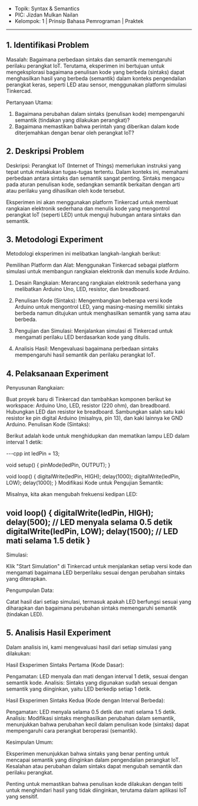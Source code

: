 - Topik: Syntax & Semantics
- PIC: Jizdan Mulkan Nailan
- Kelompok: 1 | Prinsip Bahasa Pemrograman | Praktek
---


## 1. Identifikasi Problem
Masalah: Bagaimana perbedaan sintaks dan semantik memengaruhi perilaku perangkat IoT. Terutama, eksperimen ini bertujuan untuk mengeksplorasi bagaimana penulisan kode yang berbeda (sintaks) dapat menghasilkan hasil yang berbeda (semantik) dalam konteks pengendalian perangkat keras, seperti LED atau sensor, menggunakan platform simulasi Tinkercad.

Pertanyaan Utama:
1. Bagaimana perubahan dalam sintaks (penulisan kode) mempengaruhi semantik (tindakan yang dilakukan perangkat)?
2. Bagaimana memastikan bahwa perintah yang diberikan dalam kode diterjemahkan dengan benar oleh perangkat IoT?

## 2. Deskripsi Problem
Deskripsi: Perangkat IoT (Internet of Things) memerlukan instruksi yang tepat untuk melakukan tugas-tugas tertentu. Dalam konteks ini, memahami perbedaan antara sintaks dan semantik sangat penting. Sintaks mengacu pada aturan penulisan kode, sedangkan semantik berkaitan dengan arti atau perilaku yang dihasilkan oleh kode tersebut.

Eksperimen ini akan menggunakan platform Tinkercad untuk membuat rangkaian elektronik sederhana dan menulis kode yang mengontrol perangkat IoT (seperti LED) untuk menguji hubungan antara sintaks dan semantik.

## 3. Metodologi Experiment
Metodologi eksperimen ini melibatkan langkah-langkah berikut:

Pemilihan Platform dan Alat: Menggunakan Tinkercad sebagai platform simulasi untuk membangun rangkaian elektronik dan menulis kode Arduino.

1. Desain Rangkaian: Merancang rangkaian elektronik sederhana yang melibatkan Arduino Uno, LED, resistor, dan breadboard.

2. Penulisan Kode (Sintaks): Mengembangkan beberapa versi kode Arduino untuk mengontrol LED, yang masing-masing memiliki sintaks berbeda namun ditujukan untuk menghasilkan semantik yang sama atau berbeda.

3. Pengujian dan Simulasi: Menjalankan simulasi di Tinkercad untuk mengamati perilaku LED berdasarkan kode yang ditulis.

4. Analisis Hasil: Mengevaluasi bagaimana perbedaan sintaks mempengaruhi hasil semantik dan perilaku perangkat IoT.

## 4. Pelaksanaan Experiment
Penyusunan Rangkaian:

Buat proyek baru di Tinkercad dan tambahkan komponen berikut ke workspace: Arduino Uno, LED, resistor (220 ohm), dan breadboard.
Hubungkan LED dan resistor ke breadboard. Sambungkan salah satu kaki resistor ke pin digital Arduino (misalnya, pin 13), dan kaki lainnya ke GND Arduino.
Penulisan Kode (Sintaks):

Berikut adalah kode untuk menghidupkan dan mematikan lampu LED dalam interval 1 detik:

---cpp
int ledPin = 13;

void setup() {
  pinMode(ledPin, OUTPUT);
}

void loop() {
  digitalWrite(ledPin, HIGH);
  delay(1000);
  digitalWrite(ledPin, LOW);
  delay(1000);
}
Modifikasi Kode untuk Pengujian Semantik:

Misalnya, kita akan mengubah frekuensi kedipan LED:

void loop() {
  digitalWrite(ledPin, HIGH);
  delay(500);  // LED menyala selama 0.5 detik
  digitalWrite(ledPin, LOW);
  delay(1500); // LED mati selama 1.5 detik
}
---

Simulasi:

Klik "Start Simulation" di Tinkercad untuk menjalankan setiap versi kode dan mengamati bagaimana LED berperilaku sesuai dengan perubahan sintaks yang diterapkan.

Pengumpulan Data:

Catat hasil dari setiap simulasi, termasuk apakah LED berfungsi sesuai yang diharapkan dan bagaimana perubahan sintaks memengaruhi semantik (tindakan LED).

## 5. Analisis Hasil Experiment
Dalam analisis ini, kami mengevaluasi hasil dari setiap simulasi yang dilakukan:

Hasil Eksperimen Sintaks Pertama (Kode Dasar):

Pengamatan: LED menyala dan mati dengan interval 1 detik, sesuai dengan semantik kode.
Analisis: Sintaks yang digunakan sudah sesuai dengan semantik yang diinginkan, yaitu LED berkedip setiap 1 detik.

Hasil Eksperimen Sintaks Kedua (Kode dengan Interval Berbeda):

Pengamatan: LED menyala selama 0.5 detik dan mati selama 1.5 detik.
Analisis: Modifikasi sintaks menghasilkan perubahan dalam semantik, menunjukkan bahwa perubahan kecil dalam penulisan kode (sintaks) dapat mempengaruhi cara perangkat beroperasi (semantik).

Kesimpulan Umum:

Eksperimen menunjukkan bahwa sintaks yang benar penting untuk mencapai semantik yang diinginkan dalam pengendalian perangkat IoT. Kesalahan atau perubahan dalam sintaks dapat mengubah semantik dan perilaku perangkat.

Penting untuk memastikan bahwa penulisan kode dilakukan dengan teliti untuk menghindari hasil yang tidak diinginkan, terutama dalam aplikasi IoT yang sensitif.
